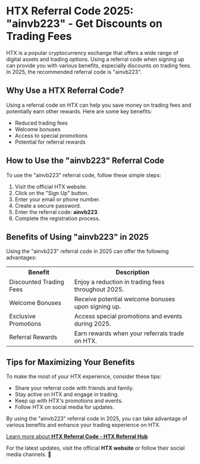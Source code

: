 <h1>HTX Referral Code 2025: "ainvb223" - Get Discounts on Trading Fees</h1>

<p>
  HTX is a popular cryptocurrency exchange that offers a wide range of digital
  assets and trading options. Using a referral code when signing up can provide
  you with various benefits, especially discounts on trading fees. In 2025, the
  recommended referral code is "ainvb223".
</p>

<h2>Why Use a HTX Referral Code?</h2>
<p>
  Using a referral code on HTX can help you save money on trading fees and
  potentially earn other rewards. Here are some key benefits:
</p>
<ul>
  <li>Reduced trading fees</li>
  <li>Welcome bonuses</li>
  <li>Access to special promotions</li>
  <li>Potential for referral rewards</li>
</ul>

<h2>How to Use the "ainvb223" Referral Code</h2>
<p>To use the "ainvb223" referral code, follow these simple steps:</p>
<ol>
  <li>Visit the official HTX website.</li>
  <li>Click on the "Sign Up" button.</li>
  <li>Enter your email or phone number.</li>
  <li>Create a secure password.</li>
  <li>Enter the referral code: <strong>ainvb223</strong>.</li>
  <li>Complete the registration process.</li>
</ol>

<h2>Benefits of Using "ainvb223" in 2025</h2>
<p>
  Using the "ainvb223" referral code in 2025 can offer the following advantages:
</p>
<table>
  <tr>
    <th>Benefit</th>
    <th>Description</th>
  </tr>
  <tr>
    <td>Discounted Trading Fees</td>
    <td>Enjoy a reduction in trading fees throughout 2025.</td>
  </tr>
  <tr>
    <td>Welcome Bonuses</td>
    <td>Receive potential welcome bonuses upon signing up.</td>
  </tr>
  <tr>
    <td>Exclusive Promotions</td>
    <td>Access special promotions and events during 2025.</td>
  </tr>
  <tr>
    <td>Referral Rewards</td>
    <td>Earn rewards when your referrals trade on HTX.</td>
  </tr>
</table>

<h2>Tips for Maximizing Your Benefits</h2>
<p>To make the most of your HTX experience, consider these tips:</p>
<ul>
  <li>Share your referral code with friends and family.</li>
  <li>Stay active on HTX and engage in trading.</li>
  <li>Keep up with HTX's promotions and events.</li>
  <li>Follow HTX on social media for updates.</li>
</ul>

<p>
  By using the "ainvb223" referral code in 2025, you can take advantage of
  various benefits and enhance your trading experience on HTX.
</p>

<a href="https://github.com/CryptoReferralHub/HTX-Referral-Hub" class="signup-link" target="_blank">
        Learn more about <strong>HTX Referral Code - HTX Referral Hub</strong>
  <i class="fas fa-user-plus"></i>
</a>

<p>
  For the latest updates, visit the official <strong>HTX website</strong> or
  follow their social media channels. 🚀
</p>
